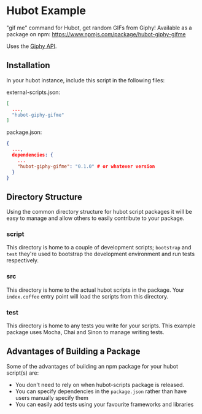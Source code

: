 # Hubot Example

"gif me" command for Hubot, get random GIFs from Giphy! Available as a package on npm: https://www.npmjs.com/package/hubot-giphy-gifme

Uses the [Giphy API](https://github.com/giphy/GiphyAPI).

## Installation

In your hubot instance, include this script in the following files:

external-scripts.json:

```json
[
  ...,
  "hubot-giphy-gifme"
]

```

package.json:

```json
{
  ...,
  dependencies: {
    ...
    "hubot-giphy-gifme": "0.1.0" # or whatever version
  }
}
```

## Directory Structure

Using the common directory structure for hubot script packages it will be easy
to manage and allow others to easily contribute to your package.

### script

This directory is home to a couple of development scripts; `bootstrap` and `test`
they're used to bootstrap the development environment and run tests
respectively.

### src

This directory is home to the actual hubot scripts in the package. Your
`index.coffee` entry point will load the scripts from this directory.

### test

This directory is home to any tests you write for your scripts. This example
package uses Mocha, Chai and Sinon to manage writing tests.

## Advantages of Building a Package

Some of the advantages of building an npm package for your hubot script(s) are:

* You don't need to rely on when hubot-scripts package is released.
* You can specify dependencies in the `package.json` rather than have users
  manually specify them
* You can easily add tests using your favourite frameworks and libraries
